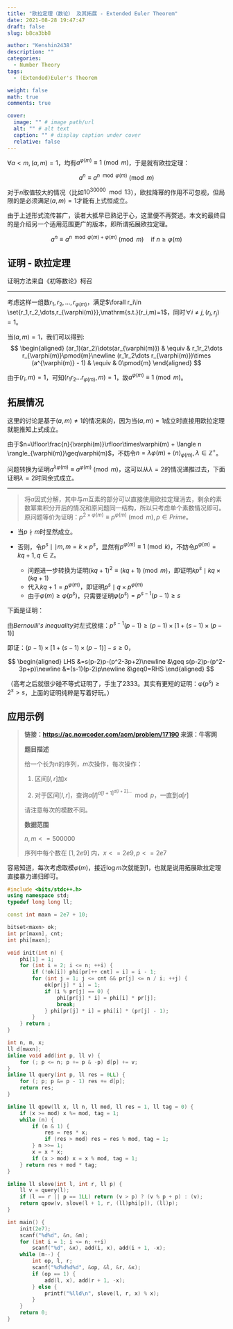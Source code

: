 ```yaml
---
title: "欧拉定理（数论） 及其拓展 - Extended Euler Theorem"
date: 2021-08-28 19:47:47
draft: false
slug: b8ca3bb8

author: "Kenshin2438"
description: ""
categories:
  - Number Theory
tags:
  - (Extended)Euler's Theorem

weight: false
math: true
comments: true

cover:
  image: "" # image path/url
  alt: "" # alt text
  caption: "" # display caption under cover
  relative: false
---
```


$\forall a<m,(a, m)=1$，均有$a^{\varphi(m)}\equiv1\pmod{m}$，于是就有欧拉定理：

$$a^n\equiv a^{n \mod \varphi(m)} \pmod{m}$$

对于$n$取值较大的情况（比如$10^{30000}\mod 13$），欧拉降幂的作用不可忽视，但局限的是必须满足$(a,m)=1$才能有上式恒成立。

由于上述形式流传甚广，读者大抵早已熟记于心，这里便不再赘述。本文的最终目的是介绍另一个适用范围更广的版本，即所谓拓展欧拉定理。

$$a^n\equiv a^{n \mod \varphi(m) + \varphi(m)} \pmod{m} \quad \textrm{if }n \geq \varphi(m)$$

<!--more-->

## 证明 - 欧拉定理

证明方法来自《初等数论》柯召

---

考虑这样一组数$r_1,r_2,\dots,r_{\varphi(m)}$，满足$\forall r_i\in \set{r_1,r_2,\dots,r_{\varphi(m)}},\mathrm{s.t.}(r_i,m)=1$，同时$\forall i\ne j,(r_i,r_j)=1$。

当$(a,m)=1$，我们可以得到:
$$
\begin{aligned}
(ar_1)(ar_2)\dots(ar_{\varphi(m)}) & \equiv & r_1r_2\dots r_{\varphi(m)}\pmod{m}\newline
(r_1r_2\dots r_{\varphi(m)})\times (a^{\varphi(m)} - 1) & \equiv & 0\pmod{m}
\end{aligned}
$$

由于$(r_i,m)=1$，可知$(r_1r_2\dots r_{\varphi(m)},m)=1$，故$a^{\varphi(m)}\equiv1\pmod{m}$。

## 拓展情况

这里的讨论是基于$(a,m)\ne1$的情况来的，因为当$(a,m)=1$成立时直接用欧拉定理就能推知上式成立。

由于$n=\lfloor\frac{n}{\varphi(m)}\rfloor\times\varphi(m) + \langle n \rangle_{\varphi(m)}\geq\varphi(m)$，不妨令$n=\lambda\varphi(m) + \langle n\rangle_{\varphi(m)},\lambda\in\mathbb{Z}^+$。

问题转换为证明$a^{\lambda\varphi(m)}\equiv a^{\varphi(m)}\pmod m$，这可以从$\lambda=2$的情况递推过去，下面证明$\lambda=2$时同余式成立。

---

> 将$a$因式分解，其中与$m$互素的部分可以直接使用欧拉定理消去，剩余的素数幂乘积分开后的情况和原问题同一结构，所以只考虑单个素数情况即可。原问题等价为证明：$p^{2\times\varphi(m)}\equiv p^{\varphi(m)}\pmod m,p\in Prime$。

+ 当$p\nmid m$时显然成立。

+ 否则，令$p^s \mid\mid m, m=k\times p^s$，显然有$p^{\varphi(m)}\equiv 1\pmod k$，不妨令$p^{\varphi(m)}=kq+1,q\in\mathbb{Z}$。

  + 问题进一步转换为证明$(kq+1)^2\equiv(kq+1)\pmod m$，即证明$kp^s \mid kq\times(kq+1)$
  + 代入$kq+1=p^{\varphi(m)}$，即证明$p^s\mid q\times p^{\varphi(m)}$
  + 由于$\varphi(m)\geq\varphi(p^s)$，只需要证明$\varphi(p^s)=p^{s-1}(p-1)\geq s$

下面是证明：

由*Bernoulli's inequality*对左式放缩：$p^{s-1}(p-1)\geq(p-1)\times\left[1+(s-1)\times(p-1)\right]$

即证：$(p-1)\times\left[1+(s-1)\times(p-1)\right]-s\geq0$，

$$
\begin{aligned}
LHS &=s(p-2)p-(p^2-3p+2)\newline
&\geq s(p-2)p-(p^2-3p+p)\newline
&=(s-1)(p-2)p\newline
&\geq0=RHS
\end{aligned}
$$

（高考之后就很少碰不等式证明了，手生了2333。其实有更短的证明：$\varphi(p^s)\geq 2^s>s$，上面的证明纯粹是写着好玩。）

## 应用示例

> **链接：https://ac.nowcoder.com/acm/problem/17190 来源：牛客网**
>
> **题目描述**
>
> 给一个长为$n$的序列，$m$次操作，每次操作：
>
> 1. 区间$[l,r]$加$x$
>
> 2. 对于区间$[l,r]$，查询$a[l]^{a[l+1]^{a[l+2]\dots}}\mod p$，一直到$a[r]$  
>
>   请注意每次的模数不同。
>
> **数据范围**
>
> $n , m <= 500000$
>
> 序列中每个数在 $[1,2e9]$ 内，$x <= 2e9 , p <= 2e7$

容易知道，每次考虑取模$\varphi(m)$，接近$\log m$次就能到$1$，也就是说用拓展欧拉定理直接暴力递归即可。

```cpp
#include <bits/stdc++.h>
using namespace std;
typedef long long ll;

const int maxn = 2e7 + 10;

bitset<maxn> ok;
int pr[maxn], cnt;
int phi[maxn];

void init(int n) {
	phi[1] = 1;
	for (int i = 2; i <= n; ++i) {
		if (!ok[i]) phi[pr[++ cnt] = i] = i - 1;
		for (int j = 1; j <= cnt && pr[j] <= n / i; ++j) {
			ok[pr[j] * i] = 1;
			if (i % pr[j] == 0) {
				phi[pr[j] * i] = phi[i] * pr[j];
				break;
			} phi[pr[j] * i] = phi[i] * (pr[j] - 1);
		}
	} return ;
}

int n, m, x;
ll d[maxn];
inline void add(int p, ll v) {
	for (; p <= n; p += p & -p) d[p] += v;
}
inline ll query(int p, ll res = 0LL) {
	for (; p; p &= p - 1) res += d[p];
	return res;
}

inline ll qpow(ll x, ll n, ll mod, ll res = 1, ll tag = 0) {
	if (x >= mod) x %= mod, tag = 1;
	while (n) {
		if (n & 1) {
			res = res * x;
			if (res > mod) res = res % mod, tag = 1;
		} n >>= 1;
		x = x * x;
		if (x > mod) x = x % mod, tag = 1;
	} return res + mod * tag;
}

inline ll slove(int l, int r, ll p) {
	ll v = query(l);
	if (l == r || p == 1LL) return (v > p) ? (v % p + p) : (v);
	return qpow(v, slove(l + 1, r, (ll)phi[p]), (ll)p);
}

int main() {
	init(2e7);
	scanf("%d%d", &n, &m);
	for (int i = 1; i <= n; ++i)
		scanf("%d", &x), add(i, x), add(i + 1, -x);
	while (m--) {
		int op, l, r;
		scanf("%d%d%d%d", &op, &l, &r, &x);
		if (op == 1) {
			add(l, x), add(r + 1, -x);
		} else {
			printf("%lld\n", slove(l, r, x) % x);
		}
	}
	return 0;
}
```
